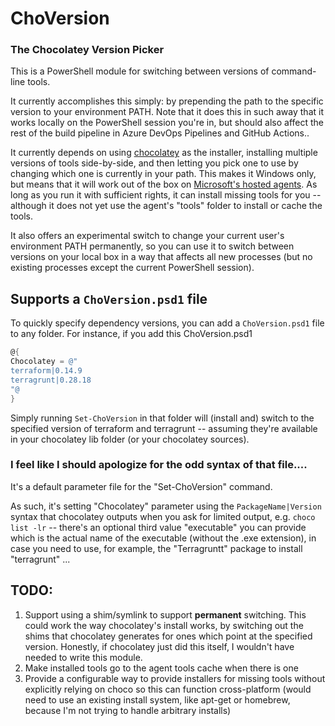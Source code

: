 # ChoVersion
### The Chocolatey Version Picker

This is a PowerShell module for switching between versions of command-line tools.

It currently accomplishes this simply: by prepending the path to the specific version to your environment PATH. Note that it does this in such away that it works locally on the PowerShell session you're in, but should also affect the rest of the build pipeline in Azure DevOps Pipelines and GitHub Actions..

It currently depends on using [chocolatey](https://chocolatey.org) as the installer, installing multiple versions of tools side-by-side, and then letting you pick one to use by changing which one is currently in your path. This makes it Windows only, but means that it will work out of the box on [Microsoft's hosted agents](https://github.com/actions/virtual-environments/blob/main/images/win/Windows2019-Readme.md). As long as you run it with sufficient rights, it can install missing tools for you -- although it does not yet use the agent's "tools" folder to install or cache the tools.

It also offers an experimental switch to change your current user's environment PATH permanently, so you can use it to switch between versions on your local box in a way that affects all new processes (but no existing processes except the current PowerShell session).

## Supports a `ChoVersion.psd1` file

To quickly specify dependency versions, you can add a `ChoVersion.psd1` file to any folder. For instance, if you add this ChoVersion.psd1
```PowerShell
@{
Chocolatey = @"
terraform|0.14.9
terragrunt|0.28.18
"@
}
```
Simply running `Set-ChoVersion` in that folder will (install and) switch to the specified version of terraform and terragrunt -- assuming they're available in your chocolatey lib folder (or your chocolatey sources).

### I feel like I should apologize for the odd syntax of that file....

It's a default parameter file for the "Set-ChoVersion" command.

As such, it's setting "Chocolatey" parameter using the `PackageName|Version` syntax that chocolatey outputs when you ask for limited output, e.g. `choco list -lr` -- there's an optional third value "executable" you can provide which is the actual name of the executable (without the .exe extension), in case you need to use, for example, the "Terragruntt" package to install "terragrunt" ...

## TODO:

1. Support using a shim/symlink to support **permanent** switching. This could work the way chocolatey's install works, by switching out the shims that chocolatey generates for ones which point at the specified version. Honestly, if chocolatey just did this itself, I wouldn't have needed to write this module.
2. Make installed tools go to the agent tools cache when there is one
2. Provide a configurable way to provide installers for missing tools without explicitly relying on choco so this can function cross-platform (would need to use an existing install system, like apt-get or homebrew, because I'm not trying to handle arbitrary installs)
